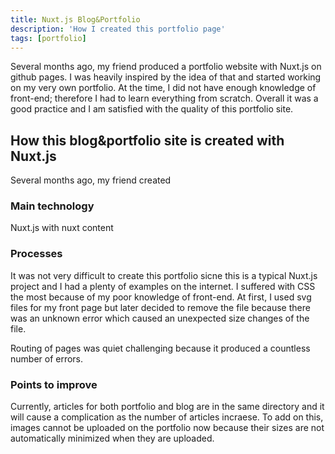 ```yaml
---
title: Nuxt.js Blog&Portfolio
description: 'How I created this portfolio page'
tags: [portfolio]
---
```


Several months ago, my friend produced a portfolio website with Nuxt.js on github pages. I was heavily inspired by the idea of that and started working on my very own portfolio. At the time, I did not have enough knowledge of front-end; therefore I had to learn everything from scratch. Overall it was a good practice and I am satisfied with the quality of this portfolio site. 

## How this blog&portfolio site is created with Nuxt.js

Several months ago, my friend created 

### Main technology
Nuxt.js with nuxt content

### Processes
It was not very difficult to create this portfolio sicne this is a typical Nuxt.js project and I had a plenty of examples on the internet. I suffered with CSS the most because of my poor knowledge of front-end. At first, I used svg files for my front page but later decided to remove the file because there was an unknown error which caused an unexpected size changes of the file. 

Routing of pages was quiet challenging because it produced a countless number of errors. 

### Points to improve
Currently, articles for both portfolio and blog are in the same directory and it will cause a complication as the number of articles incraese. To add on this, images cannot be uploaded on the portfolio now because their sizes are not automatically minimized when they are uploaded.
